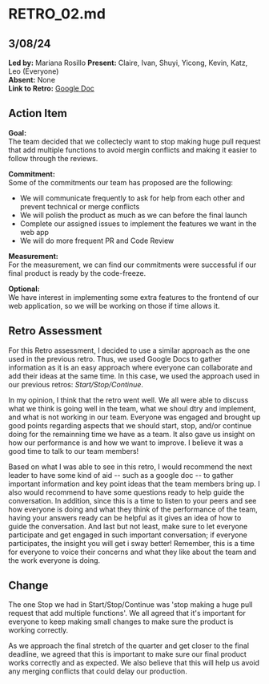 # RETRO_02.md

## 3/08/24

**Led by:** Mariana Rosillo 
**Present:** Claire, Ivan, Shuyi, Yicong, Kevin, Katz, Leo (Everyone)  
**Absent:** None  
**Link to Retro:** [Google Doc](https://docs.google.com/document/d/1qN7JC6MhrQkJSEaJWVPjjmvtNMf5LgUE/edit?usp=sharing&ouid=113612488218708803843&rtpof=true&sd=true)

## Action Item

**Goal:**  
The team decided that we collectecly want to stop making huge pull request that add multiple functions to avoid mergin conflicts and making it easier to follow through the reviews.

**Commitment:**  
Some of the commitments our team has proposed are the following:
* We will communicate frequently to ask for help from each other and prevent technical or merge conflicts
* We will polish the product as much as we can before the final launch
* Complete our assigned issues to implement the features we want in the web app
* We will do more frequent PR and Code Review


**Measurement:**  
For the measurement, we can find our commitments were successful if our final product is ready by the code-freeze.

**Optional:**  
We have interest in implementing some extra features to the frontend of our web application, so we will be working on those if time allows it.


## Retro Assessment

For this Retro assessment, I decided to use a similar approach as the one used in the previous retro. Thus, we used Google Docs to gather information as it is an easy approach where everyone can collaborate and add their ideas at the same time. In this case, we used the approach used in our previous retros: *Start/Stop/Continue*.

In my opinion, I think that the retro went well. We all were able to discuss what we think is going well in the team, what we shoul dtry and implement, and what is not working in our team. Everyone was engaged and brought up good points regarding aspects that we should start, stop, and/or continue doing for the remainning time we have as a team. It also gave us insight on how our performance is and how we want to improve. I believe it was a good time to talk to our team members!

Based on what I was able to see in this retro, I would recommend the next leader to have some kind of aid -- such as a google doc -- to gather important information and key point ideas that the team members bring up. I also would recommend to have some questions ready to help guide the conversation. In addition, since this is a time to listen to your peers and see how everyone is doing and what they think of the performance of the team, having your answers ready can be helpful as it gives an idea of how to guide the conversation. And last but not least, make sure to let everyone participate and get engaged in such important conversation; if everyone participates, the insight you will get i sway better! Remember, this is a time for everyone to voice their concerns and what they like about the team and the work everyone is doing.


## Change

The one Stop we had in Start/Stop/Continue was 'stop making a huge pull request that add multiple functions'. We all agreed that it's important for everyone to keep making small changes to make sure the product is working correctly.

As we approach the final stretch of the quarter and get closer to the final deadline, we agreed that this is important to make sure our final product works correctly and as expected. We also believe that this will help us avoid any merging conflicts that could delay our production.
